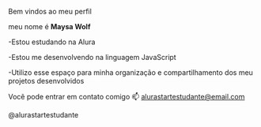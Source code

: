 Bem vindos ao meu perfil

meu nome é **Maysa Wolf**

-Estou estudando na Alura

-Estou me desenvolvendo na linguagem JavaScript

-Utilizo esse espaço para minha organização e compartilhamento dos meu projetos desenvolvidos



Você pode entrar em contato comigo 📫
alurastartestudante@email.com

@alurastartestudante
